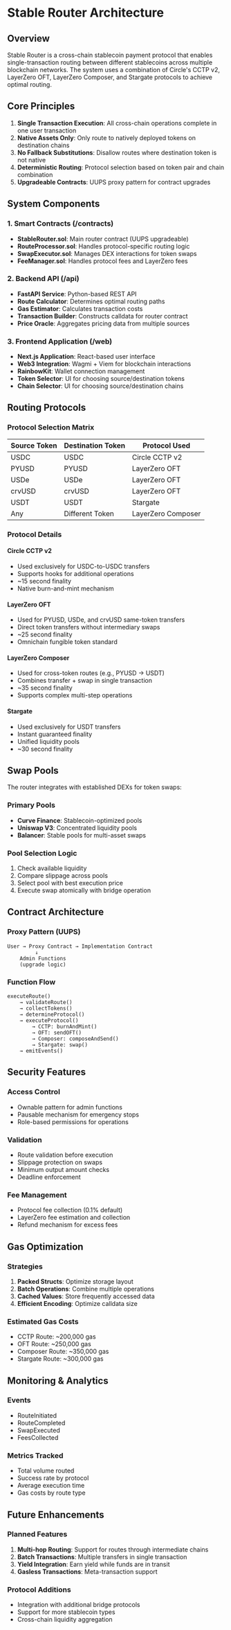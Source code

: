 # Stable Router Architecture

## Overview
Stable Router is a cross-chain stablecoin payment protocol that enables single-transaction routing between different stablecoins across multiple blockchain networks. The system uses a combination of Circle's CCTP v2, LayerZero OFT, LayerZero Composer, and Stargate protocols to achieve optimal routing.

## Core Principles
1. **Single Transaction Execution**: All cross-chain operations complete in one user transaction
2. **Native Assets Only**: Only route to natively deployed tokens on destination chains
3. **No Fallback Substitutions**: Disallow routes where destination token is not native
4. **Deterministic Routing**: Protocol selection based on token pair and chain combination
5. **Upgradeable Contracts**: UUPS proxy pattern for contract upgrades

## System Components

### 1. Smart Contracts (/contracts)
- **StableRouter.sol**: Main router contract (UUPS upgradeable)
- **RouteProcessor.sol**: Handles protocol-specific routing logic
- **SwapExecutor.sol**: Manages DEX interactions for token swaps
- **FeeManager.sol**: Handles protocol fees and LayerZero fees

### 2. Backend API (/api)
- **FastAPI Service**: Python-based REST API
- **Route Calculator**: Determines optimal routing paths
- **Gas Estimator**: Calculates transaction costs
- **Transaction Builder**: Constructs calldata for router contract
- **Price Oracle**: Aggregates pricing data from multiple sources

### 3. Frontend Application (/web)
- **Next.js Application**: React-based user interface
- **Web3 Integration**: Wagmi + Viem for blockchain interactions
- **RainbowKit**: Wallet connection management
- **Token Selector**: UI for choosing source/destination tokens
- **Chain Selector**: UI for choosing source/destination chains

## Routing Protocols

### Protocol Selection Matrix
| Source Token | Destination Token | Protocol Used |
|-------------|------------------|---------------|
| USDC | USDC | Circle CCTP v2 |
| PYUSD | PYUSD | LayerZero OFT |
| USDe | USDe | LayerZero OFT |
| crvUSD | crvUSD | LayerZero OFT |
| USDT | USDT | Stargate |
| Any | Different Token | LayerZero Composer |

### Protocol Details

#### Circle CCTP v2
- Used exclusively for USDC-to-USDC transfers
- Supports hooks for additional operations
- ~15 second finality
- Native burn-and-mint mechanism

#### LayerZero OFT
- Used for PYUSD, USDe, and crvUSD same-token transfers
- Direct token transfers without intermediary swaps
- ~25 second finality
- Omnichain fungible token standard

#### LayerZero Composer
- Used for cross-token routes (e.g., PYUSD → USDT)
- Combines transfer + swap in single transaction
- ~35 second finality
- Supports complex multi-step operations

#### Stargate
- Used exclusively for USDT transfers
- Instant guaranteed finality
- Unified liquidity pools
- ~30 second finality

## Swap Pools
The router integrates with established DEXs for token swaps:

### Primary Pools
- **Curve Finance**: Stablecoin-optimized pools
- **Uniswap V3**: Concentrated liquidity pools
- **Balancer**: Stable pools for multi-asset swaps

### Pool Selection Logic
1. Check available liquidity
2. Compare slippage across pools
3. Select pool with best execution price
4. Execute swap atomically with bridge operation

## Contract Architecture

### Proxy Pattern (UUPS)
```
User → Proxy Contract → Implementation Contract
         ↓
    Admin Functions
    (upgrade logic)
```

### Function Flow
```
executeRoute()
    → validateRoute()
    → collectTokens()
    → determineProtocol()
    → executeProtocol()
        → CCTP: burnAndMint()
        → OFT: sendOFT()
        → Composer: composeAndSend()
        → Stargate: swap()
    → emitEvents()
```

## Security Features

### Access Control
- Ownable pattern for admin functions
- Pausable mechanism for emergency stops
- Role-based permissions for operations

### Validation
- Route validation before execution
- Slippage protection on swaps
- Minimum output amount checks
- Deadline enforcement

### Fee Management
- Protocol fee collection (0.1% default)
- LayerZero fee estimation and collection
- Refund mechanism for excess fees

## Gas Optimization

### Strategies
1. **Packed Structs**: Optimize storage layout
2. **Batch Operations**: Combine multiple operations
3. **Cached Values**: Store frequently accessed data
4. **Efficient Encoding**: Optimize calldata size

### Estimated Gas Costs
- CCTP Route: ~200,000 gas
- OFT Route: ~250,000 gas
- Composer Route: ~350,000 gas
- Stargate Route: ~300,000 gas

## Monitoring & Analytics

### Events
- RouteInitiated
- RouteCompleted
- SwapExecuted
- FeesCollected

### Metrics Tracked
- Total volume routed
- Success rate by protocol
- Average execution time
- Gas costs by route type

## Future Enhancements

### Planned Features
1. **Multi-hop Routing**: Support for routes through intermediate chains
2. **Batch Transactions**: Multiple transfers in single transaction
3. **Yield Integration**: Earn yield while funds are in transit
4. **Gasless Transactions**: Meta-transaction support

### Protocol Additions
- Integration with additional bridge protocols
- Support for more stablecoin types
- Cross-chain liquidity aggregation